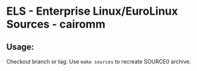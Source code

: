 # ELS - Enterprise Linux/EuroLinux Sources - cairomm
 
## Usage:
  Checkout branch or tag. Use `make sources` to recreate  SOURCE0 archive.
